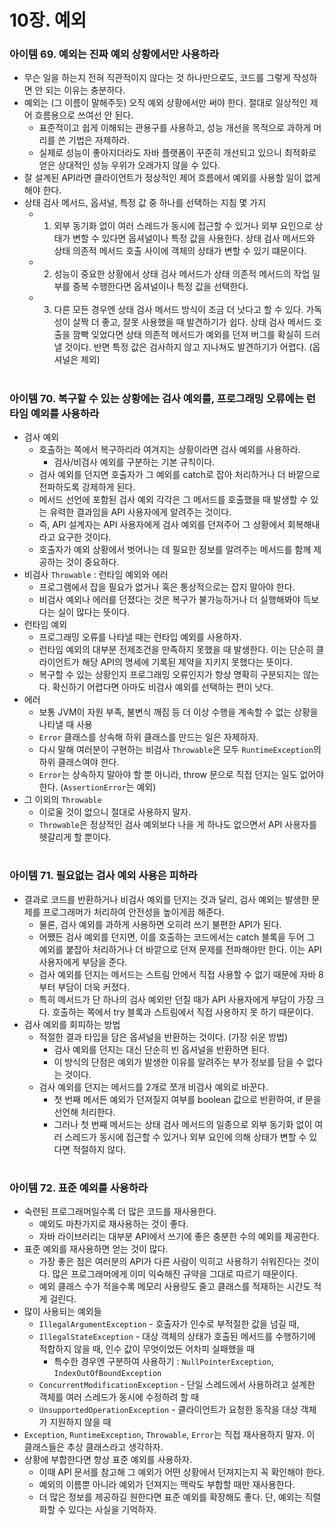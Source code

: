 # 10장. 예외
### 아이템 69. 예외는 진짜 예외 상황에서만 사용하라
- 무슨 일을 하는지 전혀 직관적이지 않다는 것 하나만으로도, 코드를 그렇게 작성하면 안 되는 이유는 충분하다.
- 예외는 (그 이름이 말해주듯) 오직 예외 상황에서만 써야 한다. 절대로 일상적인 제어 흐름용으로 쓰여선 안 된다.
  - 표준적이고 쉽게 이해되는 관용구를 사용하고, 성능 개선을 목적으로 과하게 머리를 쓴 기법은 자제하라.
  - 실제로 성능이 좋아지더라도 자바 플랫폼이 꾸준히 개선되고 있으니 최적화로 얻은 상대적인 성능 우위가 오래가지 않을 수 있다.
- 잘 설계된 API라면 클라이언트가 정상적인 제어 흐름에서 예외를 사용할 일이 없게 해야 한다.
- 상태 검사 메서드, 옵셔널, 특정 값 중 하나를 선택하는 지침 몇 가지
  - 1. 외부 동기화 없이 여러 스레드가 동시에 접근할 수 있거나 외부 요인으로 상태가 변할 수 있다면 옵셔널이나 특정 값을 사용한다. 상태 검사 메서드와 상태 의존적 메서드 호출 사이에 객체의 상태가 변할 수 있기 떄문이다.
  - 2. 성능이 중요한 상황에서 상태 검사 메서드가 상태 의존적 메서드의 작업 일부를 중복 수행한다면 옵셔널이나 특정 값을 선택한다.
  - 3. 다른 모든 경우엔 상태 검사 메서드 방식이 조금 더 낫다고 할 수 있다. 가독성이 살짝 더 좋고, 잘못 사용했을 때 발견하기가 쉽다. 상태 검사 메서드 호출을 깜빡 잊었다면 상태 의존적 메서드가 예외를 던져 버그를 확실히 드러낼 것이다. 반면 특정 값은 검사하지 않고 지나쳐도 발견하기가 어렵다. (옵셔널은 제외)

#
### 아이템 70. 복구할 수 있는 상황에는 검사 예외를, 프로그래밍 오류에는 런타임 예외를 사용하라
- 검사 예외
  - 호출하는 쪽에서 복구하리라 여겨지는 상황이라면 검사 예외를 사용하라.
    - 검사/비검사 예외를 구분하는 기본 규칙이다.
  - 검사 예외를 던지면 호출자가 그 예외를 catch로 잡아 처리하거나 더 바깥으로 전파하도록 강제하게 된다.
  - 메서드 선언에 포함된 검사 예외 각각은 그 메서드를 호출했을 때 발생할 수 있는 유력한 결과임을 API 사용자에게 알려주는 것이다.
  - 즉, API 설계자는 API 사용자에게 검사 예외를 던져주어 그 상황에서 회복해내라고 요구한 것이다.
  - 호출자가 예외 상황에서 벗어나는 데 필요한 정보를 알려주는 메서드를 함께 제공하는 것이 중요하다.
- 비검사 `Throwable` : 런타임 예외와 에러
  - 프로그램에서 잡을 필요가 없거나 혹은 통상적으로는 잡지 말아야 한다.
  - 비검사 예외나 에러를 던졌다는 것은 복구가 불가능하거나 더 실행해봐야 득보다는 실이 많다는 뜻이다.
- 런타임 예외
  - 프로그래밍 오류를 나타낼 때는 런타입 예외를 사용하자.
  - 런타임 예외의 대부분 전제조건을 만족하지 못했을 때 발생한다. 이는 단순히 클라이언트가 해당 API의 명세에 기록된 제약을 지키지 못했다는 뜻이다.
  - 복구할 수 있는 상황인지 프로그래밍 오류인지가 항상 명확히 구분되지는 않는다. 확신하기 어렵다면 아마도 비검사 예외를 선택하는 편이 낫다.
- 에러
  - 보통 JVM이 자원 부족, 불변식 깨짐 등 더 이상 수행을 계속할 수 없는 상황을 나타낼 때 사용
  - `Error` 클래스를 상속해 하위 클래스를 만드는 일은 자제하자.
  - 다시 말해 여러분이 구현하는 비검사 `Throwable`은 모두 `RuntimeException`의 하위 클래스여야 한다.
  - `Error`는 상속하지 말아야 할 뿐 아니라, throw 문으로 직접 던지는 일도 없어야 한다. (`AssertionError`는 예외)
- 그 이외의 `Throwable`
  - 이로울 것이 없으니 절대로 사용하지 말자.
  - `Throwable`은 정상적인 검사 예외보다 나을 게 하나도 없으면서 API 사용자를 헷갈리게 할 뿐이다.

#
### 아이템 71. 필요없는 검사 예외 사용은 피하라
- 결과로 코드를 반환하거나 비검사 예외를 던지는 것과 달리, 검사 예외는 발생한 문제를 프로그래머가 처리하여 안전성을 높이게끔 해준다.
  - 물론, 검사 예외를 과하게 사용하면 오히려 쓰기 불편한 API가 된다.
  - 어쨌든 검사 예외를 던지면, 이를 호출하는 코드에서는 catch 블록을 두어 그 예외를 붙잡아 처리하거나 더 바깥으로 던져 문제를 전파해야만 한다. 이는 API 사용자에게 부담을 준다.
  - 검사 예외를 던지는 메서드는 스트림 안에서 직접 사용할 수 없기 때문에 자바 8부터 부담이 더욱 커졌다.
  - 특히 메서드가 단 하나의 검사 예외만 던질 때가 API 사용자에게 부담이 가장 크다. 호출하는 쪽에서 try 블록과 스트림에서 직접 사용하지 못 하기 때문이다.
- 검사 예외를 회피하는 방법
  - 적절한 결과 타입을 담은 옵셔널을 반환하는 것이다. (가장 쉬운 방법)
    - 검사 예외를 던지는 대신 단순히 빈 옵셔널을 반환하면 된다.
    - 이 방식의 단점은 예외가 발생한 이유를 알려주는 부가 정보를 담을 수 없다는 것이다.
  - 검사 예외를 던지는 메서드를 2개로 쪼개 비검사 예외로 바꾼다.
    - 첫 번째 메서든 예외가 던져질지 여부를 boolean 값으로 반환하여, if 문을 선언해 처리한다.
    - 그러나 첫 번째 메서드는 상태 검사 메서드의 일종으로 외부 동기화 없이 여러 스레드가 동시에 접근할 수 있거나 외부 요인에 의해 상태가 변할 수 있다면 적절하지 않다.

#
### 아이템 72. 표준 예외를 사용하라
- 숙련된 프로그래머일수록 더 많은 코드를 재사용한다.
  - 예외도 마찬가지로 재사용하는 것이 좋다.
  - 자바 라이브러리는 대부분  API에서 쓰기에 좋은 충분한 수의 예외를 제공한다.
- 표준 예외를 재사용하면 얻는 것이 많다.
  - 가장 좋은 점은 여러분의 API가 다른 사람이 익히고 사용하기 쉬워진다는 것이다. 많은 프로그래머에게 이미 익숙해진 규약을 그대로 따르기 때문이다.
  - 예외 클래스 수가 적을수록 메모리 사용량도 줄고 클래스를 적재하는 시간도 적게 걸린다.
- 많이 사용되는 예외들
  - `IllegalArgumentException` - 호출자가 인수로 부적절한 값을 넘길 때,
  - `IllegalStateException` - 대상 객체의 상태가 호출된 메서드를 수행하기에 적합하지 않을 때, 인수 값이 무엇이었든 어차피 실패했을 때
    - 특수한 경우엔 구분하여 사용하기 : `NullPointerException`, `IndexOutOfBoundException`
  - `ConcurrentModificationException` - 단일 스레드에서 사용하려고 설계한 객체를 여러 스레드가 동시에 수정하려 할 때
  - `UnsupportedOperationException` - 클라이언트가 요청한 동작을 대상 객체가 지원하지 않을 때
- `Exception`, `RuntimeException`, `Throwable`, `Error`는 직접 재사용하지 말자. 이 클래스들은 추상 클래스라고 생각하자.
- 상황에 부합한다면 항상 표준 예외를 사용하자.
  - 이때 API 문서를 참고해 그 예외가 어떤 상황에서 던져지는지 꼭 확인해야 한다.
  - 예외의 이름뿐 아니라 예외가 던져지는 맥락도 부합할 때만 재사용한다.
  - 더 많은 정보를 제공하길 원한다면 표준 예외를 확장해도 좋다. 단, 예외는 직렬화할 수 있다는 사실을 기억하자.
